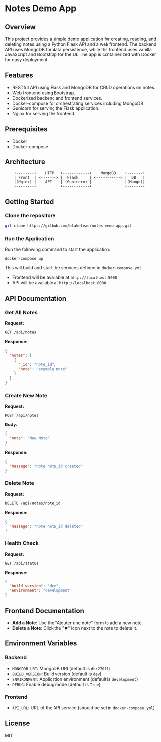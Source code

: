 # Notes Demo App

## Overview

This project provides a simple demo application for creating, reading, and deleting notes using a Python Flask API and a web frontend. The backend API uses MongoDB for data persistence, while the frontend uses vanilla JavaScript and Bootstrap for the UI. The app is containerized with Docker for easy deployment.

## Features

- RESTful API using Flask and MongoDB for CRUD operations on notes.
- Web frontend using Bootstrap.
- Dockerized backend and frontend services.
- Docker-compose for orchestrating services including MongoDB.
- Gunicorn for serving the Flask application.
- Nginx for serving the frontend.

## Prerequisites

- Docker
- Docker-compose

## Architecture

```
    +--------+    HTTP   +------------+    MongoDB    +-------+
    | Front  | <-------> |  Flask     | <-----------> |  DB   |
    |(Nginx) |    API    | (Gunicorn) |               |(Mongo)|
    +--------+           +------------+               +-------+
```

## Getting Started

### Clone the repository

```bash
git clone https://github.com/blakelead/notes-demo-app.git
```

### Run the Application

Run the following command to start the application:

```bash
docker-compose up
```

This will build and start the services defined in `docker-compose.yml`.

- Frontend will be available at `http://localhost:5000`
- API will be available at `http://localhost:8000`

## API Documentation

### Get All Notes

**Request:**

```
GET /api/notes
```

**Response:**

```json
{
  "notes": [
    {
      "_id": "note_id",
      "note": "example_note"
    }
  ]
}
```

### Create New Note

**Request:**

```
POST /api/notes
```

**Body:**

```json
{
  "note": "New Note"
}
```

**Response:**

```json
{
  "message": "note note_id created"
}
```

### Delete Note

**Request:**

```
DELETE /api/notes/note_id
```

**Response:**

```json
{
  "message": "note note_id deleted"
}
```

### Health Check

**Request:**

```
GET /api/status
```

**Response:**

```json
{
  "build_version": "dev",
  "environment": "development"
}
```

## Frontend Documentation

- **Add a Note**: Use the "Ajouter une note" form to add a new note.
- **Delete a Note**: Click the "✖" icon next to the note to delete it.

## Environment Variables

### Backend

- `MONGODB_URI`: MongoDB URI (default is `db:27017`)
- `BUILD_VERSION`: Build version (default is `dev`)
- `ENVIRONMENT`: Application environment (default is `development`)
- `DEBUG`: Enable debug mode (default is `True`)

### Frontend

- `API_URL`: URL of the API service (should be set in `docker-compose.yml`)

## License

MIT
